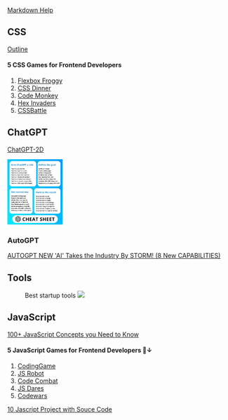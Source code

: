 [Markdown Help](https://docs.github.com/en/get-started/writing-on-github/getting-started-with-writing-and-formatting-on-github/)

## CSS
[Outline](https://twitter.com/davidm_ml/status/1653333858312503296/photo/1)

#### 5 CSS Games for Frontend Developers 
1. [Flexbox Froggy](flexboxfroggy.com)
2. [CSS Dinner](flukeout.github.io)
3. [Code Monkey](http://codemonkey.com)
4. [Hex Invaders](hexinvaders.com)
5. [CSSBattle](cssbattle.dev)



## ChatGPT
[ChatGPT-2D](https://superusapp.com/chatgpt2d/)

<img src="Images/ChatGPTCheetSheet.jpg" width="25%"> 

### AutoGPT
[AUTOGPT NEW 'AI' Takes the Industry By STORM! (8 New CAPABILITIES)](https://www.youtube.com/watch?v=F9UyTIeaT4o)
  



## Tools
<figure>
  <figcatpion>Best startup tools</figcaption>
  <img src="https://pbs.twimg.com/media/FuxCbrfaAAABYHj?format=png&name=medium" width="25%">
  </figure>


## JavaScript
[100+ JavaScript Concepts you Need to Know](https://morioh.com/p/21205148f52f)
#### 5 JavaScript Games for Frontend Developers 🧵↓
1. [CodingGame](codingame.com)
2. [JS Robot](https://lab.reaal.me/jsrobot/)
3. [Code Combat](codecombat.com)
4. [JS Dares](jsdares.com)
5. [Codewars](codewars.com)

[10 Jascript Project with Souce Code](https://morioh.com/p/943dd72ae8d8?f=5c21fb01c16e2556b555ab32)


